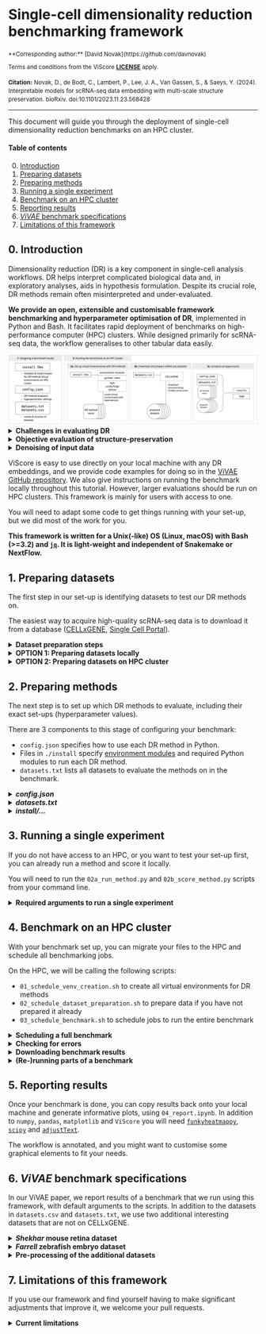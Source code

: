 # Single-cell dimensionality reduction benchmarking framework

<small>
**Corresponding author:** [David Novak](https://github.com/davnovak)

Terms and conditions from the ViScore [**LICENSE**](https://github.com/saeyslab/ViScore/blob/main/LICENSE) apply.

**Citation:** Novak, D., de Bodt, C., Lambert, P., Lee, J. A., Van Gassen, S., & Saeys, Y. (2024). Interpretable models for scRNA-seq data embedding with multi-scale structure preservation. bioRxiv. doi:10.1101/2023.11.23.568428
</small>

<hr>

This document will guide you through the deployment of single-cell dimensionality reduction benchmarks on an HPC cluster.

#### Table of contents <!-- omit in toc -->
0. [Introduction](#introduction)
1. [Preparing datasets](#preparing-datasets)
2. [Preparing methods](#preparing-methods)
3. [Running a single experiment](#single-experiment)
4. [Benchmark on an HPC cluster](#hpc-benchmark)
5. [Reporting results](#reporting)
6. [*ViVAE* benchmark specifications](#vivae-benchmark)
7. [Limitations of this framework](#limitations)

<a name="introduction"></a>

## **0.** Introduction

Dimensionality reduction (DR) is a key component in single-cell analysis workflows.
DR helps interpret complicated biological data and, in exploratory analyses, aids in hypothesis formulation.
Despite its crucial role, DR methods remain often misinterpreted and under-evaluated.

**We provide an open, extensible and customisable framework benchmarking and hyperparameter optimisation of DR**, implemented in Python and Bash.
It facilitates rapid deployment of benchmarks on high-performance computer (HPC) clusters.
While designed primarily for scRNA-seq data, the workflow generalises to other tabular data easily.

<img src="schematic.png" />

<details>
<summary><b>Challenges in evaluating DR</b></summary>
<br>

The high dimensionality and sparsity of single-cell 'omics data deems the tasks of structure learning and embedding challenging.
Additionally, evaluating the correctness of embeddings is non-trivial.

The embedding task is hard mainly due to high numbers of features: *eg.* tens of thousands in scRNA-seq.
The evaluation task is hard mainly due to increasing numbers of cells measured in single-cell experiments: nowadays, experiments can include hundreds of thousands or millions of cells.
The [Open Problems in Single-Cell Analysis page](https://openproblems.bio/results/dimensionality_reduction/) offers more context.

<hr>
</details>

<details>
<summary><b>Objective evaluation of structure-preservation</b></summary>
<br>

When we wrote [ViVAE](https://github.com/saeyslab/ViVAE), a novel multi-scale structure-preserving DR method, we coupled it with [ViScore](https://github.com/saeyslab/ViScore), a framework for evaluation of lower-dimensional data embeddings.
We introduced an algorithm for the efficient approximation of *RNX curves*, which quantify levels of neighbourhood structure preservation in embeddings across different scales.
This is key, because RNX curves were not applicable to large datasets prior to this, due to high computational complexity.
Now we have an objective scoring method which quantifies local and global structure preservation, separately.

<hr>
</details>

<details>
<summary><b>Denoising of input data</b></summary>
<br>

We have shown that our ViVAE algorithm works better if a simple nearest-neighbour-based denoising algorithm is applied to the input data matrix.
To isolate the effect of denoising, we run each method with non-denoised and denoised inputs, to see whether the denoising improves results for other methods.
This can be omitted.

<hr>
</details>

ViScore is easy to use directly on your local machine with any DR embeddings, and we provide code examples for doing so in the [ViVAE GitHub repository](https://github.com/saeyslab/ViVAE).
We also give instructions on running the benchmark locally throughout this tutorial.
However, larger evaluations should be run on HPC clusters.
This framework is mainly for users with access to one.

You will need to adapt some code to get things running with your set-up, but we did most of the work for you.

**This framework is written for a Unix(-like) OS (Linux, macOS) with Bash (>=3.2) and [`jq`](https://jqlang.github.io/jq/).
It is light-weight and independent of Snakemake or NextFlow.**

<a name="preparing-datasets"></a>
 
## **1.** Preparing datasets 

The first step in our set-up is identifying datasets to test our DR methods on.

The easiest way to acquire high-quality scRNA-seq data is to download it from a database ([CELLxGENE](https://cellxgene.cziscience.com), [Single Cell Portal](https://singlecell.broadinstitute.org/single_cell)).

<details>
<summary><b>Dataset preparation steps</b></summary>
<br>

Preparing a dataset involves

* data download and import
* pre-processing of transcript counts/expression data (may be memory-intensive)
* extraction of cell labels
* construction of a *k*-nearest-neighbour graph (*k*-NNG) on pre-processed data
* de-noising of pre-processed data (using the *k*-NNG)
* construction of *k*-NNG on de-noised pre-processed data

The outputs, for `${OUT}` being the output directory and `${DAT}` the name of a dataset, are:

* `${OUT}/${DAT}_input.npy`: pre-processed transcript count/expression data
* `${OUT}/${DAT}_knn.npy`: *k*-NNG built on inputs
* `${OUT}/${DAT}_input_denoised.npy`: inputs de-noised using *k*-NNG
* `${OUT}/${DAT}_knn_denoised.npy`: *k*-NNG built on denoised inputs
* `${OUT}/${DAT}_labels.npy`: labels of cells assigned by data authors
* `${OUT}/${DAT}_unassigned.npy`: label corresponding to unassigned cells
* `${OUT}/${DAT}_knn_time.npy`: time to build *k*-NNG on inputs (in seconds)
* `${OUT}/${DAT}_knn_denoised_time.npy`: time to build *k*-NNG on de-noised inputs (in seconds)

The *k*-NNG construction is done so as to provide a pre-computed graph to methods that use it.
(When reporting running times, we need to be include *k*-NNG construction where applicable.)

De-noising is designed for ViVAE, but any DR method can be tested with de-noised inputs.
In that case, if the method requires a *k*-NNG, the one constructed on de-noised data will be provided.

<hr>
</details>

<details>
<summary><b>OPTION 1: Preparing datasets locally</b></summary>
<br>

To prepare datasets on your local machine, you will need a Python environment with `numpy`, `pandas`, `ViScore` and [`scanpy`](https://github.com/scverse/scanpy/tree/ad657edfb52e9957b9a93b3a16fc8a87852f3f09) installed.

* To prepare a dataset of interest step-by-step, use `00_prepare_dataset.ipynb`.
* To download and prepare multiple CELLxGENE datasets, run `00_prepare_datasets.py`, which reads from `datasets.csv`.

<hr>
</details>

<details>
<summary><b>OPTION 2: Preparing datasets on HPC cluster</b></summary>
<br>

You can also use the HPC to prepare your datasets.
In that case, take a look at `datasets.csv`, add links and names to datasets you want to use in your benchmark and proceed further through the tutorial; instructions on dataset preparation will be given in [section 4](#hpc-benchmark).

<hr>
</details>

<a name="preparing-methods"></a>

## **2.** Preparing methods

The next step is to set up which DR methods to evaluate, including their exact set-ups (hyperparameter values).

There are 3 components to this stage of configuring your benchmark:

* `config.json` specifies how to use each DR method in Python.
* Files in `./install` specify [environment modules](https://modules.readthedocs.io/en/latest/) and required Python modules to run each DR method.
* `datasets.txt` lists all datasets to evaluate the methods on in the benchmark.

<details>
<summary><b><i>config.json</i></b></summary>
<br>

We use `config.json` to set up hyperparameters for each tested method.
This is already set up for you, but you can modify or extend it.
The JSON file structure is the following:

```json
"methods":
    $method name$:
        "venv":        $name of corresponding virtual environment$
        "cluster":     $either "CPU" or "GPU" to specify resources to use$
        "package":     $name of the Python module$
        "model_class": $name of the model class with a constructor and a `.fit_transform` method$
        "init_args":
            $names of arguments to model constructor$: $values$
            ...
        "fit_transform_args":
            $names of arguments to fit_transform method (except for X~the data)$: $values$
            ...
        "xdim_arg":
            "method": $whether input dimensionality is specified in constructor ("init") or fit_transform method ("fit_transform") or nowhere ("")$
            "name":   $name of the argument$
        "zdim_arg":
            "method": $whether target embedding dimensionality is specified in constructor ("init") or fit_transform method ("fit_transform") or nowhere ("")$
            "name":   $name of the argument$
        "seed_arg":
            "method": $whether random seed is specified in constructor ("init") or fit_transform method ("fit_transform") or nowhere ("")$
            "name":   $name of the argument$
        "knn_arg":
            "method": $whether pre-computed k-NNG is specified in constructor ("init") or fit_transform method ("fit_transform") or nowhere ("")$
            "name":   $name of the argument$
            "format": $whether the format is an array of k-NN indices ("array"), list of index and distance arrays ("list") or tuple of index and distance arrays ("tuple")$
            "k":      $number of nearest neighbours to use$
    ...
```

(This assumes an `sklearn`-like API where each DR method's module contains a model class with a constructor and a `fit_transform` method.
If that is not the case, you need to provide a wrapper.)

Make sure that you do not hard-code target embedding dimensionality (`zdim_arg`) or random seed (`seed_arg`) values in the `init_args` or `fit_transform_args`.
Also consider using the `knn_arg` specification to pass a pre-computed *k*-nearest-neighbour graph to your method (if your method needs one and allows you to compute it yourself up front).

<hr>
</details>

<details>
<summary><b><i>datasets.txt</i></b></summary>
<br>

`datasets.txt` contains names of datasets to include in the benchmark, separated by newlines.
If you have already prepared your datasets locally, the dataset names need to match corresponding file names.
If you want to prepare your datasets on the HPC cluster, the dataset names to match corresponding entries in `datasets.csv`.

You can choose not to include all the datasets in `datasets.txt`.

<hr>
</details>

<details>
<summary><b><i>install/...</i></b></summary>
<br>

Each method listed in `config.json` specifies a `venv` ([virtual environment](https://docs.python.org/3/library/venv.html)) to use.
Each virtual environment needs instructions for installing required Python modules in it: these need to be in the corresponding `./install/${venv}_install.sh` file.
**Each virtual environment needs have at least `numpy` installed (for loading inputs).**

To take advantage of [environment modules](https://modules.sourceforge.net) available on your HPC, you can specify which modules to load before installing or activating the venv.
This needs to be specified in the `./install/${venv}_environment.txt` file.
If no environment modules are required, leave this file empty.

The `_environment` files we include use environment modules available on our HPC.
They might not be available on yours, in which case you need to adapt the module names or add install instructions for whichever packages need to be built in the venv (in the `_install` script).
Typically, environment modules with at least a specific Python version and a corresponding CUDA-accelerated TensorFlow and PyTorch will be available (use `module spider ...` to find out).

**If you are running your benchmark locally, leave `_environment` files empty and define the full installation procedure in `_install` files.**

<hr>
</details>

<a name="single-experiment"></a>

## **3.** Running a single experiment

If you do not have access to an HPC, or you want to test your set-up first, you can already run a method and score it locally.

You will need to run the `02a_run_method.py` and `02b_score_method.py` scripts from your command line.

<details>
<summary><b>Required arguments to run a single experiment</b></summary>
<br>

You will need to specify

* the DR `--method` name
* the prepared `--dataset` name
* the target dimensionality (`--zdim`) of embedding
* whether to use `--denoised` inputs (0/1/2 where 2~only for ViVAE)
* value of random `--seed` for reproducibility (integer)
* path to `--input` files
* path to where `--output` files should be saved
* path to the JSON `--config` file containing settings for your method
* whether to `--save` the trained model (0/1)
* whether progress messages should be printed (`--verbose`) (0/1)

Full description of all arguments can be viewed using `python ./02a_run_method.py --help` and `python 02b_score_method.py --help`.

After running `02a_run_method.py`, a results directory will be created in `--output`, named as `${dataset_name}_${method}_z${zdim}`.
There you will find:

* `emb_seed${seed}.npy`: generated embedding as a NumPy array binary
* `time_seed${seed}.npy`: running time
* `model_seed${seed}.pkl`: binary of trained model (if `--save` was set to 1)

Then, after running `02b_score_method.py`, you will also find:

* `sp_local_seed${seed}.npy`: local structure-preservation score
* `sp_global_seed${seed}.npy`: global structure-preservation score
* `rnx_curve_seed${seed}.npy`: RNX curve
* `xnpe_seed${seed}.npy`: xNPE scores

These results can be visualised in informative plots (see [section 4](#reporting)).

<hr>
</details>


<a name="hpc-benchmark"></a>

## **4.** Benchmark on an HPC cluster

With your benchmark set up, you can migrate your files to the HPC and schedule all benchmarking jobs.

On the HPC, we will be calling the following scripts:

* `01_schedule_venv_creation.sh` to create all virtual environments for DR methods
* `02_schedule_dataset_preparation.sh` to prepare data if you have not prepared it already
* `03_schedule_benchmark.sh` to schedule jobs to run the entire benchmark

<details>
<summary><b>Scheduling a full benchmark</b></summary>
<br>

We assume

* `${HPC}` is the address of an HPC to which you can connect via [SSH](https://en.wikipedia.org/wiki/Secure_Shell).
* `${DATADIR}` is the path to your data storage directory on the HPC.
* `${WORKDIR}` is the path to your personal work/scratch directory on the HPC.
* `${USE_CPU_CLUSTER}` and `${USE_GPU_CLUSTER}` are commands to switch to either a CPU or GPU cluster of your HPC (eg. something like `module swap cluster/cpucluster`).

```bash
## Copy data to HPC (only if you already prepared it)

scp -a ./data/. ${HPC}:${DATADIR}

## Copy scripts and configuration files to HPC

scp -r ./install ./00* ./01* ./02* ./03* ./config.json ./datasets.txt ./datasets.csv ${HPC}:${WORKDIR}

## Connect to HPC

ssh ${HPC}
cd ${WORKDIR}
chmod +x *.sh ./install/*.sh # make scripts executable

## Create virtual environments

eval ${USE_CPU_CLUSTER}
./01_schedule_venv_creation.sh -c CPU # this also creates venv for ViScore
eval ${USE_GPU_CLUSTER}
./01_schedule_venv_creation.sh -c GPU
# wait until done

## Prepare data if you have not already done so
## (This needs CPU venv creation to be finished)

eval ${USE_CPU_CLUSTER}
./02_schedule_dataset_preparation.sh -d ${DATADIR}
# wait until done

## Run benchmarks

eval ${USE_CPU_CLUSTER}
./03_schedule_benchmark.sh -c CPU -i ${DATADIR}
eval ${USE_GPU_CLUSTER}
./03_schedule_benchmark.sh -c GPU -i ${DATADIR}
```

(Upon running `03_schedule_benchmark.sh`, names of separate jobs are printed as they get submitted.)

Note that all 3 `.sh` scripts also allow you to specify amount of computational resources to request (use `--help` to see all arguments).

To check on your running jobs, run:

```bash
${USE_CPU_CLUSTER}
qstat
${USE_GPU_CLUSTER}
qstat
```

<hr>
</details>

<details>
<summary><b>Checking for errors</b></summary>
<br>

Running `03_schedule_benchmark.sh` creates a `logs` directory.
This is where output and error logs for each job are written.

Two of the most likely errors you might encounter are lack of CPU memory and lack of disk space.
To increase amount of requested RAM, use the `-m` flag when running `03_schedule_benchmark.sh` to specify a number of GB (16 is default).
To increase diskspace, delete files or consider running the benchmark in stages (batches by datasets, downloading results after each stage).

While `03_schedule_benchmark.sh` is the easy way to run experiments, you can schedule a single experiment as well.
Check out all options for that using `./03_schedule_experiment.sh --help`.
As an example, to schedule 5 runs (`-s`) of UMAP (`-M`) on the *Reed* dataset (`-D`) with no de-noising (`-u`) using 32 GB of RAM (`-m`) with a walltime of 45 minutes (`-w`), run:

```bash
${USE_CPU_CLUSTER}
./03_schedule_experiment.sh -M UMAP -D Reed -c CPU -z 2 -u 0 -s 5 -i ${DATADIR} -m 32 -w 0:45:0
```

<hr>
</details>

<details>
<summary><b>Downloading benchmark results</b></summary>
<br>

After your benchmark finishes, you can simply copy its results to your machine.
In addition to this, you will probably want to download the manually assigned cell population labels for each dataset for plotting embeddings and k-NNGs for making neighbourhood composition plots in ViScore.

```bash
## From local machine:

scp -r ${HPC}:${WORKDIR}/results .
mkdir -p ./data
scp \
  ${HPC}:${DATADIR}/\*_knn.npy \
  ${HPC}:${DATADIR}/\*_labels.npy \
  ${HPC}:${DATADIR}/\*_unassigned.npy \
  ./data
```

<hr>
</details>

<details>
<summary><b>(Re-)running parts of a benchmark</b></summary>
<br>

It is possible to extend your benchmark design or re-run one part of the benchmark, without re-running everything.

To add new datasets to your benchmark, either copy the prepared datsets to your data directory or include them in `datasets.csv` and `datasets.txt` and re-run `02_schedule_dataset_preparation.sh` with its original arguments.
To re-run experiments with a limited subset of datasets, just edit `datasets.txt` to contain only the names of those relevant datasets.
After this, continue to `03_schedule_benchmark.sh`.

To add new DR set-ups to your benchmark, modify the `config.json` file and `install` files accordingly, and do not include set-ups in `config.json` that have already been fully tested.
If new virtual environments need to be included, re-run the `01_schedule_venv_creation.sh` step.
After this, continue to `03_schedule_benchmark.sh`.

<hr>
</details>

<a name="reporting"></a>

## **5.** Reporting results

Once your benchmark is done, you can copy results back onto your local machine and generate informative plots, using `04_report.ipynb`.
In addition to `numpy`, `pandas`, `matplotlib` and `ViScore` you will need [`funkyheatmappy`](https://github.com/funkyheatmap/funkyheatmappy), [`scipy`](https://github.com/scipy/scipy) and [`adjustText`](https://github.com/Phlya/adjustText).

The workflow is annotated, and you might want to customise some graphical elements to fit your needs.

<a name="vivae-benchmark"></a>

## **6.** *ViVAE* benchmark specifications

In our ViVAE paper, we report results of a benchmark that we run using this framework, with default arguments to the scripts.
In addition to the datasets in `datasets.csv` and `datasets.txt`, we use two additional interesting datasets that are not on CELLxGENE.

<details>
<summary><b><i>Shekhar</i> mouse retina dataset</b></summary>
<br>

This dataset comprises profiles of 44,994 cells from mouse retina.
We picked this dataset because it includes a wide range of annotated populations and it includes a known batch effect, which causes some embeddings to mis-embed some cell populations by exaggerating the technical source variation, relative to biological variation.

We downloaded this dataset using the [`scRNAseq` R package](https://www.bioconductor.org/packages/release/data/experiment/html/scRNAseq.html).
We converted it from a `SingleCellExperiment` object to an H5 readable as a Python `AnnData` object, using `scDIOR`[https://github.com/JiekaiLab/scDIOR].

**Citation:** Shekhar, K., Lapan, S. W., Whitney, I. E., Tran, N. M., Macosko, E. Z., Kowalczyk, M., … Sanes, J. R. (8 2016). *Comprehensive Classification of Retinal Bipolar Neurons by Single-Cell Transcriptomics*. Cell, 166, 1308-1323.e30. doi:10.1016/j.cell.2016.07.054

<hr>
</details>

<details>
<summary><b><i>Farrell</i> zebrafish embryo dataset</b></summary>
<br>

This dataset comprises profiles of 38,731 cells gathered from zebrafish embryos.
We picked this dataset because it includes annotation of ordered developmental stages represented by different cells.
This annotation helps us visualise the gradient from progenitors toward increasingly differentiated cells.
This is an example where the preservation of continuity in trajectories is arguably at least as important as local structure preservation, in order to create a faithful embedding of the expression data.

We downloaded this dataset from the Broad Institute [Single Cell Portal](https://singlecell.broadinstitute.org/single_cell) using accession code `SCP162`.

We also used `URD_Dropseq_Meta.txt` to extract information about developmental trajectories in the data for a case study in the ViVAE paper.

**Citation:** Farrell, J. A., Wang, Y., Riesenfeld, S. J., Shekhar, K., Regev, A., & Schier, A. F. (6 2018). *Single-cell reconstruction of developmental trajectories during zebrafish embryogenesis*. Science, 360. doi:10.1126/science.aar3131

<hr>
</details>

<details>
<summary><b>Pre-processing of the additional datasets</b></summary>
<br>

We pre-process the Shekhar and Farrell datasets using the same methodology as for the other ones, except that we **normalise and log-scale the Shekhar data** first.
This is because we are provided raw counts.
To do this, see `00_prepare_dataset.ipynb` and in section 2, set `counts = True`.

<hr>
</details>

<a name="limitations"></a>

## **7.** Limitations of this framework

If you use our framework and find yourself having to make significant adjustments that improve it, we welcome your pull requests.

<details>
<summary><b>Current limitations</b></summary>
<br>

* **`sklearn`-like API requirement.**
Each method used needs to have a model class with a constructor and `.fit_transform` method.
In other cases, a wrapper is needed (we use a custom wrapper for [SQuad-MDS](https://github.com/davnovak/SQuad-MDS) already).
* **Running time of *k*-NNG construction needs to be measured separately and added where necessary.**
* **Embeddings of unseen points not tested here.**
We could test the performance of `.fit`ting on a training set and `.transform`ing a test set for methods which allow it as part of the benchmark, but currently we do not.
* **Hyperparameter optimisation not included.**
This would grow the benchmark massively, so we choose fixed hyperparameter settings.
However, you can easily set up your `config.json` file to test multiple configurations of the same algorithm.
* **Limited to Python.**
Some amazing DR methods are not implemented in Python (eg. [EmbedSOM](https://bioinfo.uochb.cas.cz/embedsom/), [destiny](https://bioconductor.org/packages/release/bioc/html/destiny.html)), therefore cannot included in this benchmark yet.
* **No special treatment for deterministic algorithms.**
This is a to-do: if a method is deterministic (eg. PCA), it should be possible to indicate this in the config file and only run it once.

<hr>
</details>
